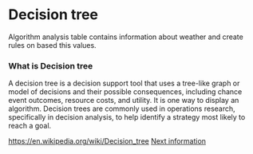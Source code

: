 <h1>Decision tree </h1>
Algorithm analysis table contains information about weather and create rules on based this values.

<h3> What is Decision tree </h3>
A decision tree is a decision support tool that uses a tree-like graph or model of decisions and their possible consequences, including chance event outcomes, resource costs, and utility. It is one way to display an algorithm.
Decision trees are commonly used in operations research, specifically in decision analysis, to help identify a strategy most likely to reach a goal.

https://en.wikipedia.org/wiki/Decision_tree
<a href url="https://en.wikipedia.org/wiki/Decision_tree"> Next information </a>

